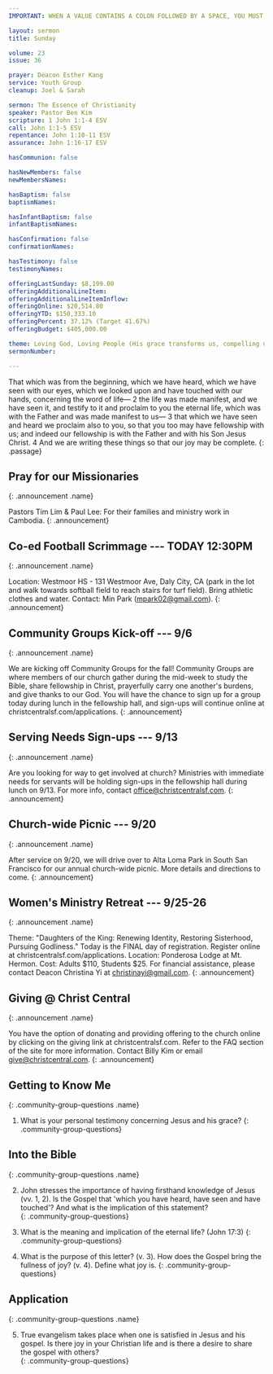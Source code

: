 ```yaml
---
IMPORTANT: WHEN A VALUE CONTAINS A COLON FOLLOWED BY A SPACE, YOU MUST USE &#58;

layout: sermon
title: Sunday

volume: 23
issue: 36

prayer: Deacon Esther Kang
service: Youth Group
cleanup: Joel & Sarah

sermon: The Essence of Christianity
speaker: Pastor Ben Kim
scripture: 1 John 1:1-4 ESV
call: John 1:1-5 ESV
repentance: John 1:10-11 ESV
assurance: John 1:16-17 ESV

hasCommunion: false

hasNewMembers: false
newMembersNames:

hasBaptism: false
baptismNames: 

hasInfantBaptism: false
infantBaptismNames: 

hasConfirmation: false
confirmationNames: 

hasTestimony: false
testimonyNames:

offeringLastSunday: $8,199.00
offeringAdditionalLineItem: 
offeringAdditionalLineItemInflow: 
offeringOnline: $20,514.80
offeringYTD: $150,333.10
offeringPercent: 37.12% (Target 41.67%)
offeringBudget: $405,000.00

theme: Loving God, Loving People (His grace transforms us, compelling us to love others)
sermonNumber: 

---
```


That which was from the beginning, which we have heard, which we have seen with our eyes, which we looked upon and have touched with our hands, concerning the word of life— 2 the life was made manifest, and we have seen it, and testify to it and proclaim to you the eternal life, which was with the Father and was made manifest to us— 3 that which we have seen and heard we proclaim also to you, so that you too may have fellowship with us; and indeed our fellowship is with the Father and with his Son Jesus Christ. 4 And we are writing these things so that our  joy may be complete.
{: .passage}



## Pray for our Missionaries
{: .announcement .name}

Pastors Tim Lim & Paul Lee: For their families and ministry work in Cambodia.
{: .announcement}

## Co-ed Football Scrimmage --- TODAY 12:30PM
{: .announcement .name}

Location: Westmoor HS - 131 Westmoor Ave, Daly City, CA (park in the lot and walk towards softball field to reach stairs for turf field). Bring athletic clothes and water. Contact: Min Park (mpark02@gmail.com).
{: .announcement}

## Community Groups Kick-off --- 9/6
{: .announcement .name}

We are kicking off Community Groups for the fall! Community Groups are where members of our church gather during the mid-week to study the Bible, share fellowship in Christ, prayerfully carry one another's burdens, and give thanks to our God. You will have the chance to sign up for a group today during lunch in the fellowship hall, and sign-ups will continue online at christcentralsf.com/applications.
{: .announcement}

## Serving Needs Sign-ups --- 9/13
{: .announcement .name}

Are you looking for way to get involved at church? Ministries with immediate needs for servants will be holding sign-ups in the fellowship hall during lunch on 9/13. For more info, contact office@christcentralsf.com.
{: .announcement}

## Church-wide Picnic --- 9/20
{: .announcement .name}

After service on 9/20, we will drive over to Alta Loma Park in South San Francisco for our annual church-wide picnic. More details and directions to come.
{: .announcement}

## Women's Ministry Retreat --- 9/25-26
{: .announcement .name}

Theme: "Daughters of the King: Renewing Identity, Restoring Sisterhood, Pursuing Godliness." Today is the FINAL day of registration. Register online at christcentralsf.com/applications. Location: Ponderosa Lodge at Mt. Hermon. Cost: Adults $110, Students $25. For financial assistance, please contact Deacon Christina Yi at christinayi@gmail.com.
{: .announcement}

## Giving @ Christ Central
{: .announcement .name}

You have the option of donating and providing offering to the church online by clicking on the giving link at christcentralsf.com. Refer to the FAQ section of the site for more information. Contact Billy Kim or email give@christcentral.com. 
{: .announcement}







## Getting to Know Me
{: .community-group-questions .name}

1) What is your personal testimony concerning Jesus and his grace?
{: .community-group-questions}

## Into the Bible
{: .community-group-questions .name}

2) John stresses the importance of having firsthand knowledge of Jesus (vv. 1, 2). Is the Gospel that 'which you have heard, have seen and have touched'? And what is the implication of this statement?  
{: .community-group-questions}

3) What is the meaning and implication of the eternal life? (John 17:3)
{: .community-group-questions}

4) What is the purpose of this letter? (v. 3). How does the Gospel bring the fullness of joy? (v. 4). Define what joy is. 
{: .community-group-questions}

## Application
{: .community-group-questions .name}

5) True evangelism takes place when one is satisfied in Jesus and his gospel. Is there joy in your Christian life and is there a desire to share the gospel with others?  
{: .community-group-questions}

 